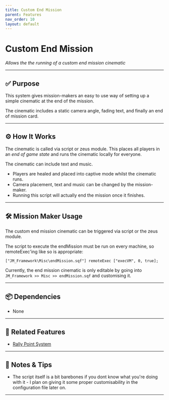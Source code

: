 ```yaml
---
title: Custom End Mission         
parent: Features
nav_order: 10
layout: default
---
```


# Custom End Mission

*Allows the the running of a custom end mission cinematic*

---

## ✅ Purpose

This system gives mission-makers an easy to use way of setting up a simple cinematic at the end of the mission.

The cinematic includes a static camera angle, fading text, and finally an end of mission card.


---

## ⚙️ How It Works

The cinematic is called via script or zeus module. This places all players in an <i>end of game state</i> and runs the cinematic locally for everyone.

The cinematic can include text and music.

- Players are healed and placed into captive mode whilst the cinematic runs.
- Camera placement, text and music can be changed by the mission-maker.
- Running this script will actually end the mission once it finishes.

---

## 🛠️ Mission Maker Usage

The custom end mission cinematic can be triggered via script or the zeus module.

The script to execute the endMission must be run on every machine, so remoteExec'ing like so is appropriate:

`["JM_Framework\Misc\endMission.sqf"] remoteExec ["execVM", 0, true];`

Currently, the end mission cinematic is only editable by going into `JM_Framework >> Misc >> endMission.sqf` and customising it.


---

## 📦 Dependencies


- None

---

## 🔁 Related Features

- [Rally Point System](rally.md)

---

## 🧪 Notes & Tips

- The script itself is a bit barebones if you dont know what you're doing with it - I plan on giving it some proper customisability in the configuration file later on.

---
